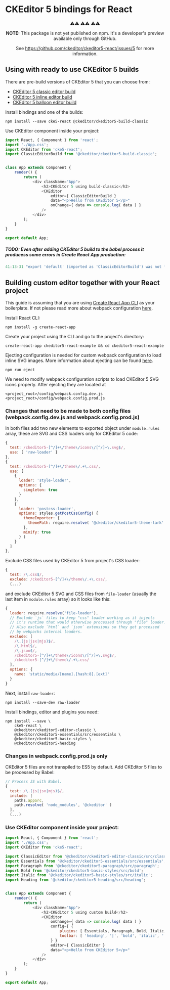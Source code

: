 # CKEditor 5 bindings for React

<p align=center>⚠⚠ ⚠⚠ ⚠⚠

<p align=center><strong>NOTE:</strong> This package is not yet published on npm. It's a developer's preview available only through GitHub.
	
<p align=center>See <a href="https://github.com/ckeditor/ckeditor5-react/issues/5">https://github.com/ckeditor/ckeditor5-react/issues/5</a> for more information.

## Using with ready to use CKEditor 5 builds

There are pre-build versions of CKEditor 5 that you can choose from:
* [CKEditor 5 classic editor build](https://www.npmjs.com/package/@ckeditor/ckeditor5-build-classic)
* [CKEditor 5 inline editor build](https://www.npmjs.com/package/@ckeditor/ckeditor5-build-inline)
* [CKEditor 5 balloon editor build](https://www.npmjs.com/package/@ckeditor/ckeditor5-build-balloon)

Install bindings and one of the builds:

```
npm install --save cke5-react @ckeditor/ckeditor5-build-classic
```

Use CKEditor component inside your project:
```js
import React, { Component } from 'react';
import './App.css';
import CKEditor from 'cke5-react';
import ClassicEditorBuild from '@ckeditor/ckeditor5-build-classic';


class App extends Component {
	render() {
		return (
			<div className="App">
				<h2>CKEditor 5 using build-classic</h2>
				<CKEditor
					editor={ ClassicEditorBuild }
					data="<p>Hello from CKEditor 5</p>"
					onChange={ data => console.log( data ) }
				/>
			</div>
		);
	}
}

export default App;	
```

##### TODO: Even after adding CKEditor 5 build to the babel process it producess some errors in Create React App production:
```js
41:13-31 "export 'default' (imported as 'ClassicEditorBuild') was not found in '@ckeditor/ckeditor5-build-classic/build/ckeditor'
```

## Building custom editor together with your React project

This guide is assuming that you are using [Create React App CLI](https://github.com/facebook/create-react-app) as your 
boilerplate. If not please read more about webpack configuration [here](https://docs.ckeditor.com/ckeditor5/latest/framework/guides/quick-start.html#lets-start).

Install React CLI:
``` 
npm install -g create-react-app
```

Create your project using the CLI and go to the project's directory:
```
create-react-app ckeditor5-react-example && cd ckeditor5-react-example
```

Ejecting configuration is needed for custom webpack configuration to load inline SVG images. 
More information about ejecting can be found [here](https://github.com/facebook/create-react-app/blob/master/packages/react-scripts/template/README.md#npm-run-eject).

```
npm run eject
```

We need to modify webpack configuration scripts to load CKEditor 5 SVG icons properly. After ejecting they are located at
```
<project_root>/config/webpack.config.dev.js
<project_root>/config/webpack.config.prod.js
```

### Changes that need to be made to both config files (webpack.config.dev.js and webpack.config.prod.js)

In both files add two new elements to exported object under `module.rules` array, these are SVG and CSS loaders only for CKEditor 5 code:
```js 
{
  test: /ckeditor5-[^/]+\/theme\/icons\/[^/]+\.svg$/,
  use: [ 'raw-loader' ]
},
{
  test: /ckeditor5-[^/]+\/theme\/.+\.css/,
  use: [
    {
      loader: 'style-loader',
      options: {
        singleton: true
      }
    },
    {
      loader: 'postcss-loader',
      options: styles.getPostCssConfig( {
        themeImporter: {
          themePath: require.resolve( '@ckeditor/ckeditor5-theme-lark' )
        },
        minify: true
      } )
    }
  ]
},
```

Exclude CSS files used by CKEditor 5 from project's CSS loader:

```js
{
  test: /\.css$/,
  exclude: /ckeditor5-[^/]+\/theme\/.+\.css/,
  (...)
```

and exclude CKEditor 5 SVG and CSS files from `file-loader` (usually the last item in `module.rules` array) so it looks like this:

```js
{
  loader: require.resolve('file-loader'),
  // Exclude `js` files to keep "css" loader working as it injects
  // it's runtime that would otherwise processed through "file" loader.
  // Also exclude `html` and `json` extensions so they get processed
  // by webpacks internal loaders.
  exclude: [
  	/\.(js|jsx|mjs)$/, 
  	/\.html$/, 
  	/\.json$/, 
  	/ckeditor5-[^/]+\/theme\/icons\/[^/]+\.svg$/,
  	/ckeditor5-[^/]+\/theme\/.+\.css/
  ],
  options: {
    name: 'static/media/[name].[hash:8].[ext]'
  }
}
```

Next, install `raw-loader`:
``` 
npm install --save-dev raw-loader
```

Install bindings, editor and plugins you need:

``` 
npm install --save \ 
	cke5-react \ 
	@ckeditor/ckeditor5-editor-classic \
	@ckeditor/ckeditor5-essentials/src/essentials \
	@ckeditor/ckeditor5-basic-styles \
	@ckeditor/ckeditor5-heading
```

### Changes in webpack.config.prod.js only
CKEditor 5 files are not transpiled to ES5 by default. Add CKEditor 5 files to be processed by Babel:

```js
// Process JS with Babel.
{
  test: /\.(js|jsx|mjs)$/,
  include: [ 
    paths.appSrc,
    path.resolve( 'node_modules', '@ckeditor' )
  ],
  (...)
```


### Use CKEditor component inside your project:

```js
import React, { Component } from 'react';
import './App.css';
import CKEditor from 'cke5-react';

import ClassicEditor from '@ckeditor/ckeditor5-editor-classic/src/classiceditor';
import Essentials from '@ckeditor/ckeditor5-essentials/src/essentials';
import Paragraph from '@ckeditor/ckeditor5-paragraph/src/paragraph';
import Bold from '@ckeditor/ckeditor5-basic-styles/src/bold';
import Italic from '@ckeditor/ckeditor5-basic-styles/src/italic';
import Heading from '@ckeditor/ckeditor5-heading/src/heading';


class App extends Component {
	render() {
		return (
			<div className="App">
				<h2>CKEditor 5 using custom build</h2>
				<CKEditor
					onChange={ data => console.log( data ) }
					config={ {
						plugins: [ Essentials, Paragraph, Bold, Italic, Heading ],
						toolbar: [ 'heading', '|', 'bold', 'italic', '|', 'undo', 'redo', ]
					} }
					editor={ ClassicEditor }
					data="<p>Hello from CKEditor 5</p>"
				/>
			</div>
		);
	}
}

export default App;
```
